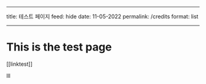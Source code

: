 
---

title: 테스트 페이지
feed: hide
date: 11-05-2022
permalink: /credits
format: list

---


# This is the test page 
[[linktest]]


lll

